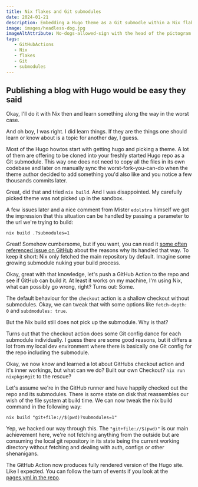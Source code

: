 ```yaml
---
title: Nix flakes and Git submodules
date: 2024-01-21
description: Embedding a Hugo theme as a Git submodle within a Nix flake. Had better ideas in the past
image: images/headless-dog.jpg
imageAltAttribute: No-dogs-allowed-sign with the head of the pictogram dog being removed. High tides in the background with water splashing into a pool. Portuguese coast side
tags:
   - GitHubActions
   - Nix
   - flakes
   - Git
   - submodules
---
```


## Publishing a blog with Hugo would be easy they said

Okay, I'll do it with Nix then and learn something along the way in the worst case.

And oh boy, I was right.
I did learn things.
If they are the things one should learn or know about is a topic for another day, I guess.

Most of the Hugo howtos start with getting hugo and picking a theme.
A lot of them are offering to be cloned into your freshly started Hugo repo as a Git submodule.
This way one does not need to copy all the files in its own codebase and later on manually sync the worst-fork-you-can-do when the theme author decided to add something you'd also like and you notice a few thousands commits later. 

Great, did that and tried `nix build`.
And I was disappointed.
My carefully picked theme was not picked up in the sandbox.

A few issues later and a nice comment from Mister `edolstra` himself we got the impression that this situation can be handled by passing a parameter to the url we're trying to build:

```
nix build .?submodules=1
```

Great! Somehow cumbersome, but if you want, you can read it [some often referenced issue on GitHub](https://github.com/NixOS/nix/issues/4423) about the reasons why its handled that way.
To keep it short: Nix only fetched the main repository by default.
Imagine some growing submodule nuking your build process.

Okay, great with that knowledge, let's push a GitHub Action to the repo and see if GitHub can build it.
At least it works on my machine, I'm using Nix, what can possibly go wrong, right?
Turns out: Some.

The default behaviour for the `checkout` action is a shallow checkout without submodules.
Okay, we can tweak that with some options like `fetch-depth: 0` and `subdmodules: true`.

But the Nix build still does not pick up the submodule.
Why is that?

Turns out that the checkout action does some Git config dance for each submodule individually.
I guess there are some good reasons, but it differs a lot from my local dev environment where there is basically one Git config for the repo including the submodule.

Okay, we now know and learned a lot about GitHubs checkout action and it's inner workings, but what can we do?
Built our own Checkout?
`nix run nixpkgs#git` to the rescue?

Let's assume we're in the GitHub runner and have happily checked out the repo and its submodules.
There is some state on disk that reassembles our wish of the file system at build time.
We can now tweak the nix build command in the following way:

```
nix build "git+file://$(pwd)?submodules=1"
```

Yep, we hacked our way through this.
The `"git+file://$(pwd)"` is our main achievement here, we're not fetching anything from the outside but are consuming the local git repository in its state being the current working directory without fetching and dealing with auth, configs or other shenanigans.

The GitHub Action now produces fully rendered version of the Hugo site.
Like I expected.
You can follow the turn of events if you look at the [pages.yml in the repo](https://github.com/robsliwi/robsliwi.github.io/blob/995a706bdf1b84a42b558dc7672dcea50a86acdb/.github/workflows/pages.yml).
